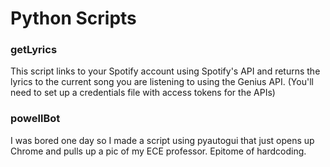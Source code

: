 # Python Scripts

### getLyrics
This script links to your Spotify account using Spotify's API and returns the lyrics to the current song you are listening to using
the Genius API. (You'll need to set up a credentials file with access tokens for the APIs)

### powellBot
I was bored one day so I made a script using pyautogui that just opens up Chrome and pulls up a pic of my ECE professor. Epitome of hardcoding.
